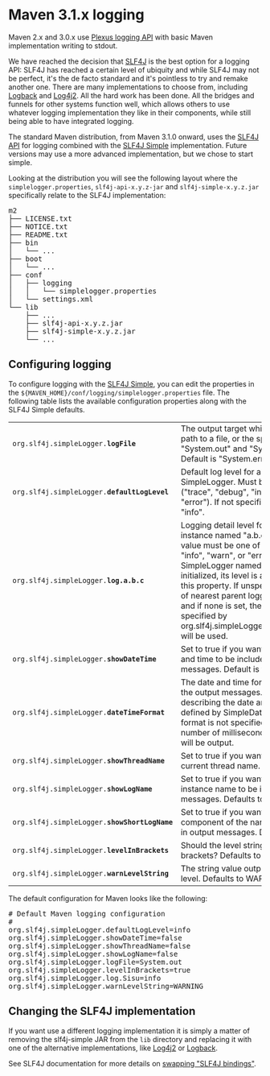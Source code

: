 <!---
Licensed to the Apache Software Foundation (ASF) under one
or more contributor license agreements.  See the NOTICE file
distributed with this work for additional information
regarding copyright ownership.  The ASF licenses this file
to you under the Apache License, Version 2.0 (the
"License"); you may not use this file except in compliance
with the License.  You may obtain a copy of the License at

  http://www.apache.org/licenses/LICENSE-2.0

Unless required by applicable law or agreed to in writing,
software distributed under the License is distributed on an
"AS IS" BASIS, WITHOUT WARRANTIES OR CONDITIONS OF ANY
KIND, either express or implied.  See the License for the
specific language governing permissions and limitations
under the License.
-->
# Maven 3.1.x logging

Maven 2.x and 3.0.x use [Plexus logging API][6] with basic Maven implementation writing
to stdout.

We have reached the decision that [SLF4J][1] is the best option for a logging API:
SLF4J has reached a certain level of ubiquity and while SLF4J may not be perfect,
it\'s the de facto standard and it\'s pointless to try and remake another one.
There are many implementations to choose from, including [Logback][4] and [Log4j2][3].
All the hard work has been done. All the bridges and funnels for other systems function well,
which allows others to use whatever logging implementation they like in their components,
while still being able to have integrated logging.

The standard Maven distribution, from Maven 3.1.0 onward, uses the [SLF4J API][5] for logging
combined with the [SLF4J Simple][2] implementation. Future versions may use a more advanced
implementation, but we chose to start simple.

Looking at the distribution you will
see the following layout where the `simplelogger.properties`, `slf4j-api-x.y.z-jar` and
`slf4j-simple-x.y.z.jar` specifically relate to the SLF4J implementation:

<div class="source"><pre>
m2
├── LICENSE.txt
├── NOTICE.txt
├── README.txt
├── bin
│   └── ...
├── boot
│   └── ...
├── conf
│   ├── logging
│   │   └── simplelogger.properties
│   └── settings.xml
└── lib
    ├── ...
    ├── slf4j-api-x.y.z.jar
    ├── slf4j-simple-x.y.z.jar
    └── ...
</pre></div>

## Configuring logging 

To configure logging with the [SLF4J Simple][2], you can edit the properties in the
`${MAVEN_HOME}/conf/logging/simplelogger.properties` file. The following table lists
the available configuration properties along with the SLF4J Simple defaults.

<table border="0" class="bodyTable">
<tr class="b">
<td><code>org.slf4j.simpleLogger.<b>logFile</b></code></td>
<td>The output target which can be the path to a file, or the special values "System.out" and "System.err".
Default is "System.err".</td>
</tr>
<tr class="a">
<td><code>org.slf4j.simpleLogger.<b>defaultLogLevel</b></code></td>
<td>Default log level for all instances of SimpleLogger. Must be one of ("trace", "debug", "info",
"warn", or "error"). If not specified, defaults to "info".</td>
</tr>
<tr class="b">
<td><code>org.slf4j.simpleLogger.<b>log.a.b.c</b></code></td>
<td>Logging detail level for a SimpleLogger instance named "a.b.c". Right-side value must be one of "trace",
"debug", "info", "warn", or "error". When a SimpleLogger named "a.b.c" is initialized, its level is assigned
from this property. If unspecified, the level of nearest parent logger will be used, and if none is set,
then the value specified by org.slf4j.simpleLogger.defaultLogLevel will be used.</td>
</tr>
<tr class="a">
<td><code>org.slf4j.simpleLogger.<b>showDateTime</b></code></td>
<td>Set to true if you want the current date and time to be included in output messages. Default is true</td>
</tr>
<tr class="b">
<td><code>org.slf4j.simpleLogger.<b>dateTimeFormat</b></code></td>
<td>The date and time format to be used in the output messages. The pattern describing the date and
time format is defined by SimpleDateFormat. If the format is not specified or is invalid, the number
of milliseconds since start up will be output.</td>
</tr>
<tr class="a">
<td><code>org.slf4j.simpleLogger.<b>showThreadName</b></code></td>
<td>Set to true if you want to output the current thread name. Defaults to true.</td>
</tr>
<tr class="b">
<td><code>org.slf4j.simpleLogger.<b>showLogName</b></code></td>
<td>Set to true if you want the Logger instance name to be included in output messages. Defaults to true.</td>
</tr>
<tr class="a">
<td><code>org.slf4j.simpleLogger.<b>showShortLogName</b></code></td>
<td>Set to true if you want the last component of the name to be included in output messages. Defaults to false.</td>
</tr>
<tr class="b">
<td><code>org.slf4j.simpleLogger.<b>levelInBrackets</b></code></td>
<td>Should the level string be output in brackets? Defaults to false.</td>
</tr>
<tr class="a">
<td><code>org.slf4j.simpleLogger.<b>warnLevelString</b></code></td>
<td>The string value output for the warn level. Defaults to WARN.</td>
</tr>
</table>

The default configuration for Maven looks like the following:

<div class="source"><pre>
# Default Maven logging configuration
#
org.slf4j.simpleLogger.defaultLogLevel=info
org.slf4j.simpleLogger.showDateTime=false
org.slf4j.simpleLogger.showThreadName=false
org.slf4j.simpleLogger.showLogName=false
org.slf4j.simpleLogger.logFile=System.out
org.slf4j.simpleLogger.levelInBrackets=true
org.slf4j.simpleLogger.log.Sisu=info
org.slf4j.simpleLogger.warnLevelString=WARNING
</pre></div>

## Changing the SLF4J implementation

If you want use a different logging implementation it is simply a matter of removing the slf4j-simple JAR
from the `lib` directory and replacing it with one of the alternative implementations, like [Log4j2][3] or [Logback][4].

See SLF4J documentation for more details on [swapping "SLF4J bindings"][7]. 

[1]: http://slf4j.org
[2]: http://www.slf4j.org/apidocs/org/slf4j/impl/SimpleLogger.html
[3]: http://logging.apache.org/log4j/2.x/log4j-slf4j-impl/
[4]: http://logback.qos.ch
[5]: http://slf4j.org/apidocs/
[6]: http://codehaus-plexus.github.io/plexus-containers/plexus-container-default/apidocs/org/codehaus/plexus/logging/package-summary.html
[7]: http://www.slf4j.org/manual.html#swapping
